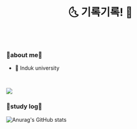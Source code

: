 <div align="center">

# 🌜 기록기록! 🌛

<br/>
<br/>
</div>

### 🫶about me🫶
* 🏫 Induk university

<br/>

<a href="https://www.instagram.com/river_yun03/" target="_blank"><img src="https://img.shields.io/badge/river_yun03-E02499?style=for-the-badge&logo=instagram&logoColor=ffffff"/></a>

### 🌱study log🌱
![Anurag's GitHub stats](https://github-readme-stats.vercel.app/api?username=riveryuns&show_icons=true&theme=great-gatsby)

<!--
**riveryuns/riveryuns** is a ✨ _special_ ✨ repository because its `README.md` (this file) appears on your GitHub profile.

Here are some ideas to get you started:

- 🔭 I’m currently working on ...
- 🌱 I’m currently learning ...
- 👯 I’m looking to collaborate on ...
- 🤔 I’m looking for help with ...
- 💬 Ask me about ...
- 📫 How to reach me: ...
- 😄 Pronouns: ...
- ⚡ Fun fact: ...
-->

